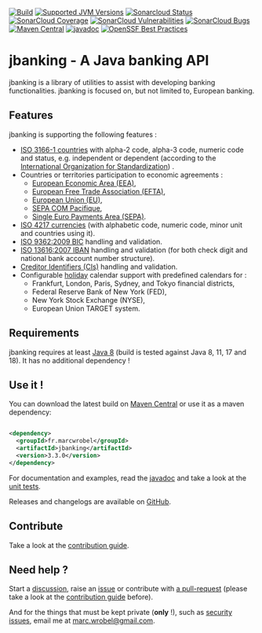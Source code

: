 [![Build](https://github.com/marcwrobel/jbanking/workflows/build/badge.svg)](https://github.com/marcwrobel/jbanking/actions)
[![Supported JVM Versions](https://img.shields.io/badge/JVM-8--17-brightgreen.svg?logo=openjdk)](https://github.com/marcwrobel/jbanking/actions/workflows/build.yml)
[![Sonarcloud Status](https://sonarcloud.io/api/project_badges/measure?project=fr.marcwrobel:jbanking&metric=alert_status)](https://sonarcloud.io/dashboard?id=fr.marcwrobel:jbanking)
[![SonarCloud Coverage](https://sonarcloud.io/api/project_badges/measure?project=fr.marcwrobel:jbanking&metric=coverage)](https://sonarcloud.io/dashboard?id=fr.marcwrobel:jbanking)
[![SonarCloud Vulnerabilities](https://sonarcloud.io/api/project_badges/measure?project=fr.marcwrobel:jbanking&metric=bugs)](https://sonarcloud.io/dashboard?id=fr.marcwrobel:jbanking)
[![SonarCloud Bugs](https://sonarcloud.io/api/project_badges/measure?project=fr.marcwrobel:jbanking&metric=vulnerabilities)](https://sonarcloud.io/dashboard?id=fr.marcwrobel:jbanking)
[![Maven Central](https://img.shields.io/maven-central/v/fr.marcwrobel/jbanking.svg?logo=apache-maven&label=Maven%20Central)](https://search.maven.org/search?q=g:%22fr.marcwrobel%22%20AND%20a:%22jbanking%22)
[![javadoc](https://javadoc.io/badge2/fr.marcwrobel/jbanking/javadoc.svg)](https://javadoc.io/doc/fr.marcwrobel/jbanking)
[![OpenSSF Best Practices](https://bestpractices.coreinfrastructure.org/projects/6217/badge)](https://bestpractices.coreinfrastructure.org/projects/6217)

# jbanking - A Java banking API

jbanking is a library of utilities to assist with developing banking functionalities. jbanking is focused on, but not
limited to, European banking.

## Features

jbanking is supporting the following features :

* [ISO 3166-1 countries](http://wikipedia.org/wiki/ISO_3166-1) with alpha-2 code, alpha-3 code, numeric code and status,
  e.g. independent or dependent (according to the [International Organization for Standardization](https://www.iso.org))
  .
* Countries or territories participation to economic agreements :
  * [European Economic Area (EEA)](https://wikipedia.org/wiki/European_Economic_Area),
  * [European Free Trade Association (EFTA)](https://wikipedia.org/wiki/European_Free_Trade_Association),
  * [European Union (EU)](https://en.wikipedia.org/wiki/European_Union),
  * [SEPA COM Pacifique](https://www.cfonb.org/Default.aspx?lid=1&rid=122&rvid=239),
  * [Single Euro Payments Area (SEPA)](https://wikipedia.org/wiki/Single_Euro_Payments_Area).
* [ISO 4217 currencies](http://wikipedia.org/wiki/ISO_4217) (with alphabetic code, numeric code, minor unit and
  countries using it).
* [ISO 9362:2009 BIC](http://wikipedia.org/wiki/Bank_Identifier_Code) handling and validation.
* [ISO 13616:2007 IBAN](http://wikipedia.org/wiki/International_Bank_Account_Number) handling and validation (for both
  check digit and national bank account number structure).
* [Creditor Identifiers (CIs)](https://www.europeanpaymentscouncil.eu/document-library/guidance-documents/creditor-identifier-overview)
  handling and validation.
* Configurable [holiday](https://wikipedia.org/wiki/Holiday) calendar support with predefined calendars for :
  * Frankfurt, London, Paris, Sydney, and Tokyo financial districts,
  * Federal Reserve Bank of New York (FED),
  * New York Stock Exchange (NYSE),
  * European Union TARGET system.

## Requirements

jbanking requires at least [Java 8](http://www.oracle.com/technetwork/java/javase/downloads/index.html) (build is tested
against Java 8, 11, 17 and 18). It has no additional dependency !

## Use it !

You can download the latest build on [Maven Central](https://search.maven.org/artifact/fr.marcwrobel/jbanking) or use it
as a maven dependency:

```xml

<dependency>
  <groupId>fr.marcwrobel</groupId>
  <artifactId>jbanking</artifactId>
  <version>3.3.0</version>
</dependency>
```

For documentation and examples, read the [javadoc](https://javadoc.io/doc/fr.marcwrobel/jbanking) and take a look at the
[unit tests](/src/test/java/fr/marcwrobel/jbanking).

Releases and changelogs are available on [GitHub](https://github.com/marcwrobel/jbanking/releases).

## Contribute

Take a look at the [contribution guide](CONTRIBUTING.md).

## Need help ?

Start a [discussion](https://github.com/marcwrobel/jbanking/discussions),
raise an [issue](https://github.com/marcwrobel/jbanking/issues?sort=created&direction=desc&state=open)
or contribute with [a pull-request](https://github.com/marcwrobel/jbanking/pulls) (please take a look at the
[contribution guide](CONTRIBUTING.md) before).

And for the things that must be kept private (**only** !), such as [security issues](/SECURITY.md), email me at
[marc.wrobel@gmail.com](mailto:marc.wrobel@gmail.com).
